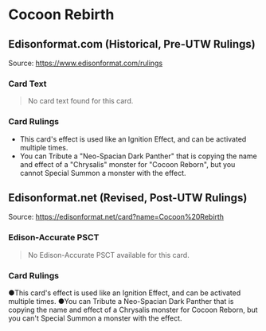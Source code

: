 # Cocoon Rebirth

## Edisonformat.com (Historical, Pre-UTW Rulings)

Source: https://www.edisonformat.com/rulings

### Card Text

> No card text found for this card.

### Card Rulings

*   This card's effect is used like an Ignition Effect, and can be activated multiple times.
*   You can Tribute a "Neo-Spacian Dark Panther" that is copying the name and effect of a "Chrysalis" monster for "Cocoon Reborn", but you cannot Special Summon a monster with the effect.

## Edisonformat.net (Revised, Post-UTW Rulings)

Source: https://edisonformat.net/card?name=Cocoon%20Rebirth

### Edison-Accurate PSCT

> No Edison-Accurate PSCT available for this card.

### Card Rulings

●This card's effect is used like an Ignition Effect, and can be activated multiple times.
●You can Tribute a Neo-Spacian Dark Panther that is copying the name and effect of a Chrysalis monster for Cocoon Reborn, but you can't Special Summon a monster with the effect.
            